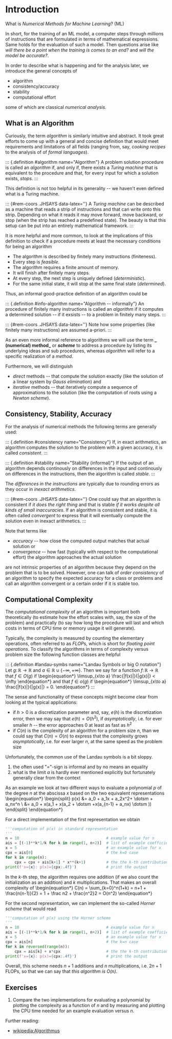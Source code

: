 # Introduction

What is *Numerical Methods for Machine Learning*? (ML)

In short, for the training of an ML model, a computer steps through millions of instructions that are formulated in terms of mathematical expressions. 
Same holds for the evaluation of such a model.
Then questions arise like *will there be a point when the training is comes to an end?* and *will the model be accurate?*.

In order to describe what is happening and for the analysis later, we introduce the general concepts of

* algorithm
* consistency/accuracy
* stability
* computational effort

some of which are classical *numerical analysis*.

## What is an Algorithm

Curiously, the term *algorithm* is similarly intuitive and abstract. It took great efforts to come up with a general and concise definition that would meet requirements and limitations of all fields (ranging from, say, *cooking recipes* to the analysis of of *formal languages*).

::: {.definition #algorithm name="Algorithm"}
A problem solution procedure is called an *algorithm* if, and only if, there exists a *Turing machine* that is equivalent to the procedure and that, for every input for which a solution exists, *stops*.
:::

This definition is not too helpful in its generality -- we haven't even defined what is a Turing machine.

::: {#rem-coors .JHSAYS data-latex=''}
A *Turing machine* can be described as a machine that reads a strip of instructions and that can write onto this strip. Depending on what it reads it may move forward, move backward, or stop (when the strip has reached a predefined state). The beauty is that this setup can be put into an entirely mathematical framework.
:::

It is more helpful and more common, to look at the implications of this definition to check if a procedure meets at least the necessary conditions for being an algorithm

* The algorithm is described by finitely many instructions (finiteness).
* Every step is *feasible*.
* The algorithm requires a finite amount of memory.
* It will finish after finitely many steps.
* At every step, the next step is uniquely defined (*deterministic*).
* For the same initial state, it will stop at the same final state (*determined*).

Thus, an informal good-practice definition of an algorithm could be

::: {.definition #info-algorithm name="Algorithm -- informally"}
An procedure of finitely many instructions is called an *algorithm* if it computes a determined solution -- if it exsists -- to a problem in finitely many steps.
:::

::: {#rem-coors .JHSAYS data-latex=''}
Note how some properties (like finitely many instructions) are assumed a-priori.
:::

As an even more informal reference to algorithms we will use the term **_ (numerical) method_** or **_scheme_** to address a procedure by listing its underlying ideas and sub procedures, whereas *algorithm* will refer to a specific realization of a *method*.

Furthermore, we will distinguish

* *direct* methods -- that compute the solution exactly (like the solution of a linear system by *Gauss elimination*) and
* *iterative* methods -- that iteratively compute a sequence of approximations to the solution (like the computation of roots using a *Newton scheme*).

## Consistency, Stability, Accuracy

For the analysis of numerical methods the following terms are generally used:

::: {.definition #consistency name="Consistency"}
If, in exact arithmetics, an algorithm computes the solution to the problem with a given accuracy, it is called *consistent*.
:::

::: {.definition #stability name="Stability (informal)"}
If the output of an algorithm depends continously on differences in the input and continously on differences in the instructions, then the algorithm is called *stable*.
:::

The *differences in the instructions* are typically due to rounding errors as they occur in *inexact arithmetics*.

::: {#rem-coors .JHSAYS data-latex=''}
One could say that an algorithm is consistent if *it does the right thing* and that is stable *if it works despite all kinds of small inaccuracies*. If an algorithm is consistent and stable, it is often called *convergent* to express that it will eventually compute the solution even in inexact arithmetics.
:::

Note that terms like 

* *accuracy* -- how close the computed output matches that actual solution or
* *convergence* -- how fast (typically with respect to the computational effort) the algorithm approaches the actual solution

are not intrinsic properties of an algorithm because they depend on the problem that is to be solved.
However, one can talk of *order consistency* of an algorithm to specify the expected accuracy for a class or problems and call an algorithm convergent or a certain order if it is stable too.

## Computational Complexity

The *computational complexity* of an algorithm is important both theoretically (to estimate how the effort scales with, say, the size of the problem) and practically (to say how long the procedure will last and which costs in terms of CPU time or memory usage it will generate).

Typically, the complexity is measured by counting the elementary operations, often referred to as *FLOP*s, which is short for *floating point operations*. 
To classify the algorithms in terms of complexity versus problem size the following function classes are helpful

::: {.definition #landau-symbs name="Landau Symbols or big O notation"}
Let $g\colon \mathbb R^{} \to \mathbb R^{}$ and $a\in\mathbb R^{} \cup \{-\infty, +\infty\}$. Then we say for a function $f\colon \mathbb R \to \mathbb R^{}$ that $f\in O(g)$ if
\begin{equation*}
\limsup_{x\to a} \frac{|f(x)|}{|g(x)|} < \infty
\end{equation*}
and that $f\in o(g)$ if
\begin{equation*}
\limsup_{x\to a} \frac{|f(x)|}{|g(x)|} = 0.
\end{equation*}
:::

The sense and functionality of these concepts might become clear from looking at the typical applications: 

* if $h> 0$ is a discretization parameter and, say, $e(h)$ is the discretization error, then we may say that $e(h) = O(h^2)$, if *asymptotically*, i.e. for ever smaller $h$ -- the error approaches $0$ at least as fast as $h^2$
* if $C(n)$ is the complexity of an algorithm for a problem size $n$, than we could say that $C(n) = O(n)$ to express that the complexity grows *asymptotically*, i.e. for ever larger $n$, at the same speed as the problem size

Unfortunately, the common use of the Landau symbols is a bit sloppy. 

1. the often used "$=$"-sign is informal and by no means an equality
2. what is the limit $a$ is hardly ever mentioned explicitly but fortunately generally clear from the context

As an example we look at two different ways to evaluate a polynomial $p$ of the degree $n$ at the abscissa $x$ based on the two equivalent representations
\begin{equation*}
\begin{split}
p(x) &= a_0 + a_1x +  a_2x^2+ \dotsm + a_nx^n \\
     &= a_0 + x(a_1 + x(a_2 + \dotsm +x(a_{n-1} + a_nx) \dotsm ))
\end{split}
\end{equation*}

For a direct implementation of the first representation we obtain

```py
'''computation of p(x) in standard representation
'''
n = 10                                      # example value for n
ais = [(-1)**k*1/k for k in range(1, n+2)]  # list of example coefficients
x = 5                                       # an example value for x
cpx = ais[0]                                # the k=0 case
for k in range(n):
    cpx = cpx + ais[k+1] * x**(k+1)         # the the k-th contribution
print(f'x={x}: p(x)={cpx:.4f}')             # print the output 
```

In the $k$-th step, the algorithm requires one addition (if we also count the initialization as an addition) and $k$ multiplications. That makes an overall complexity of
\begin{equation*}
C(n) = \sum_{k=0}^n(1+k) = n+1 + \frac{n(n-1)}{2} = 1 + \frac n2 + \frac{n^2}2 = O(n^2)
\end{equation*}

For the second representation, we can implement the so-called *Horner scheme* that would read

```py
'''computation of p(x) using the Horner scheme
'''
n = 10                                      # example value for n
ais = [(-1)**k*1/k for k in range(1, n+2)]  # list of example coefficients
x = 5                                       # an example value for x
cpx = ais[n]                                # the k=n case
for k in reversed(range(n)):                
    cpx = ais[k] + x*cpx                    # the the k-th contribution
print(f'x={x}: p(x)={cpx:.4f}')             # print the output 
```
Overall, this scheme needs $n+1$ additions and $n$ multiplications, i.e. $2n+1$ FLOPs, so that we can say that *this algorithm is $O(n)$*.

## Exercises

1. Compare the two implementations for evaluating a polynomial by plotting the complexity as a function of $n$ and by measuring and plotting the CPU time needed for an example evaluation versus $n$.

Further reading: 

* [wikipedia:Algorithmus](https://de.wikipedia.org/wiki/Algorithmus#Definition)
